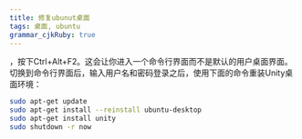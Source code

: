 ```yaml
---
title: 修复ubunut桌面
tags: 桌面, ubuntu
grammar_cjkRuby: true
---
```

，按下Ctrl+Alt+F2。这会让你进入一个命令行界面而不是默认的用户桌面界面。切换到命令行界面后，输入用户名和密码登录之后，使用下面的命令重装Unity桌面环境：

``` bash
sudo apt-get update
sudo apt-get install --reinstall ubuntu-desktop
sudo apt-get install unity
sudo shutdown -r now
```



